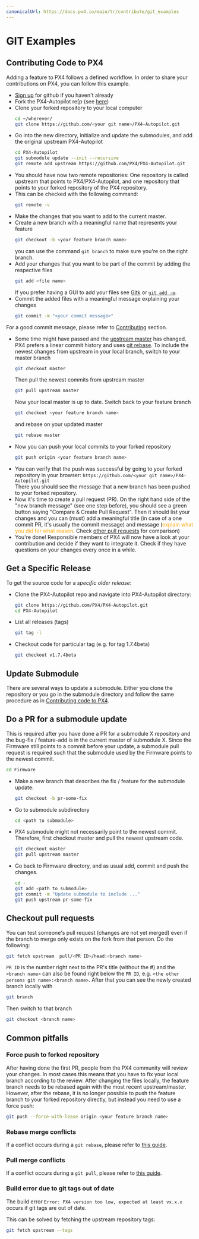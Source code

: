 ```yaml
---
canonicalUrl: https://docs.px4.io/main/tr/contribute/git_examples
---
```


# GIT Examples

<a id="contributing_code"></a>

## Contributing Code to PX4

Adding a feature to PX4 follows a defined workflow. In order to share your contributions on PX4, you can follow this example.

* [Sign up](https://github.com/join) for github if you haven't already
* Fork the PX4-Autopilot re[p (see [here](https://docs.github.com/en/get-started/quickstart/fork-a-repo))
* Clone your forked repository to your local computer<br>
  ```sh
  cd ~/wherever/
  git clone https://github.com/<your git name>/PX4-Autopilot.git
  ```
* Go into the new directory, initialize and update the submodules, and add the original upstream PX4-Autopilot<br>
  ```sh
  cd PX4-Autopilot
  git submodule update --init --recursive
  git remote add upstream https://github.com/PX4/PX4-Autopilot.git
  ```
* You should have now two remote repositories: One repository is called upstream that points to PX4/PX4-Autopilot, and one repository that points to your forked repository of the PX4 repository.
* This can be checked with the following command:
  ```sh
  git remote -v
  ```
* Make the changes that you want to add to the current master.
* Create a new branch with a meaningful name that represents your feature<br>
  ```sh
  git checkout -b <your feature branch name>
  ```
  you can use the command `git branch` to make sure you're on the right branch.
* Add your changes that you want to be part of the commit by adding the respective files<br>
  ```sh
  git add <file name>
  ```
  If you prefer having a GUI to add your files see [Gitk](https://git-scm.com/book/en/v2/Git-in-Other-Environments-Graphical-Interfaces) or [`git add -p`](http://nuclearsquid.com/writings/git-add/).
* Commit the added files with a meaningful message explaining your changes<br>
  ```sh
  git commit -m "<your commit message>"
  ```
For a good commit message, please refer to [Contributing](../contribute/README.md) section.
* Some time might have passed and the [upstream master](https://github.com/PX4/PX4-Autopilot.git) has changed. PX4 prefers a linear commit history and uses [git rebase](https://git-scm.com/book/de/v1/Git-Branching-Rebasing). To include the newest changes from upstream in your local branch, switch to your master branch<br>
  ```sh
  git checkout master
  ```
  Then pull the newest commits from upstream master<br>
  ```sh
  git pull upstream master
  ```
  Now your local master is up to date. Switch back to your feature branch<br>
  ```sh
  git checkout <your feature branch name>
  ```
  and rebase on your updated master<br>
  ```sh
  git rebase master
  ```
* Now you can push your local commits to your forked repository<br>
  ```sh
  git push origin <your feature branch name>
  ```
* You can verify that the push was successful by going to your forked repository in your browser: `https://github.com/<your git name>/PX4-Autopilot.git`<br> There you should see the message that a new branch has been pushed to your forked repository.
* Now it's time to create a pull request (PR). On the right hand side of the "new branch message" (see one step before), you should see a green button saying "Compare & Create Pull Request". Then it should list your changes and you can (must) add a meaningful title (in case of a one commit PR, it's usually the commit message) and message (<span style="color:orange">explain what you did for what reason</span>. Check [other pull requests](https://github.com/PX4/PX4-Autopilot/pulls) for comparison)
* You're done! Responsible members of PX4 will now have a look at your contribution and decide if they want to integrate it. Check if they have questions on your changes every once in a while.

## Get a Specific Release

To get the source code for a *specific older release*:
* Clone the PX4-Autopilot repo and navigate into PX4-Autopilot directory:
  ```sh
  git clone https://github.com/PX4/PX4-Autopilot.git
  cd PX4-Autopilot
  ```
* List all releases (tags)
  ```sh
  git tag -l
  ```
* Checkout code for particular tag (e.g. for tag 1.7.4beta)
  ```sh
  git checkout v1.7.4beta
  ```


## Update Submodule

There are several ways to update a submodule. Either you clone the repository or you go in the submodule directory and follow the same procedure as in [Contributing code to PX4](#contributing_code).

## Do a PR for a submodule update
This is required after you have done a PR for a submodule X repository and the bug-fix / feature-add is in the current master of submodule X. Since the Firmware still points to a commit before your update, a submodule pull request is required such that the submodule used by the Firmware points to the newest commit.
```sh
cd Firmware
```
* Make a new branch that describes the fix / feature for the submodule update:
  ```sh
  git checkout -b pr-some-fix
  ```
* Go to submodule subdirectory
  ```sh
  cd <path to submodule>
  ```
* PX4 submodule might not necessarily point to the newest commit. Therefore, first checkout master and pull the newest upstream code.
  ```sh
  git checkout master
  git pull upstream master
  ```
* Go back to Firmware directory, and as usual add, commit and push the changes.
  ```sh
  cd -
  git add <path to submodule>
  git commit -m "Update submodule to include ..."
  git push upstream pr-some-fix
  ```

## Checkout pull requests

You can test someone's pull request (changes are not yet merged) even if the branch to merge only exists on the fork from that person. Do the following:
```sh
git fetch upstream  pull/<PR ID>/head:<branch name>
```
`PR ID` is the number right next to the PR's title (without the #) and the `<branch name>` can also be found right below the `PR ID`, e.g. `<the other persons git name>:<branch name>`. After that you can see the newly created branch locally with
```sh
git branch
```
Then switch to that branch
```sh
git checkout <branch name>
```

## Common pitfalls

### Force push to forked repository

After having done the first PR, people from the PX4 community will review your changes. In most cases this means that you have to fix your local branch according to the review. After changing the files locally, the feature branch needs to be rebased again with the most recent upstream/master. However, after the rebase, it is no longer possible to push the feature branch to your forked repository directly, but instead you need to use a force push:
```sh
git push --force-with-lease origin <your feature branch name>
```

### Rebase merge conflicts

If a conflict occurs during a `git rebase`, please refer to [this guide](https://help.github.com/articles/resolving-merge-conflicts-after-a-git-rebase/).

### Pull merge conflicts

If a conflict occurs during a `git pull`, please refer to [this guide](https://help.github.com/articles/resolving-a-merge-conflict-using-the-command-line/#competing-line-change-merge-conflicts).

### Build error due to git tags out of date

The build error `Error: PX4 version too low, expected at least vx.x.x` occurs if git tags are out of date.

This can be solved by fetching the upstream repository tags:
```sh
git fetch upstream --tags
```

